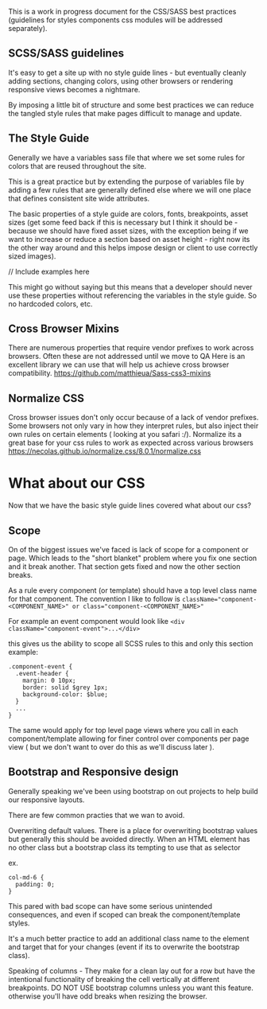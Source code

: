 This is a work in progress document for the CSS/SASS best practices (guidelines for styles components css modules will be addressed separately).

## SCSS/SASS guidelines
It's easy to get a site up with no style guide lines - but eventually cleanly adding sections, changing colors, using other browsers or rendering responsive views becomes a nightmare.

By imposing a little bit of structure and some best practices we can reduce the tangled style rules that make pages difficult to manage and update.


## The Style Guide
Generally we have a variables sass file that where we set some rules for colors that are reused throughout the site.

This is a great practice but by extending the purpose of variables file by adding a few rules that are generally defined else where we will one place that defines consistent site wide attributes.

The basic properties of a style guide are colors, fonts, breakpoints, asset sizes (get some feed back if this is necessary but I think it should be - because we should have fixed asset sizes, with the exception being if we want to increase or reduce a section based on asset height - right now its the other way around and this helps impose design or client to use correctly sized images).

// Include examples here

This might go without saying but this means that a developer should never use these properties without referencing the variables in the style guide. So no hardcoded colors, etc.

## Cross Browser Mixins
There are numerous properties that require vendor prefixes to work across browsers. Often these are not addressed until we move to QA
Here is an excellent library we can use that will help us achieve cross browser compatibility.
https://github.com/matthieua/Sass-css3-mixins

## Normalize CSS
Cross browser issues don't only occur because of a lack of vendor prefixes. Some browsers not only vary in how they interpret rules, but also inject their own rules on certain elements ( looking at you safari :/).
Normalize its a great base for your css rules to work as expected across various browsers
https://necolas.github.io/normalize.css/8.0.1/normalize.css


# What about our CSS
Now that we have the basic style guide lines covered what about our css?

## Scope
On of the biggest issues we've faced is lack of scope for a component or page. Which leads to the "short blanket" problem where you fix one section and it break another. That section gets fixed and now the other section breaks.

As a rule every component (or template) should have a top level class name for that component. The convention I like to follow is `className="component-<COMPONENT_NAME>" or class="component-<COMPONENT_NAME>"`

For example an event component would look like `<div className="component-event">...</div>`

this gives us the ability to scope all SCSS rules to this and only this section
example:

```
.component-event {
  .event-header {
    margin: 0 10px;
    border: solid $grey 1px;
    background-color: $blue;
  }
  ...
}

```

The same would apply for top level page views where you call in each component/template allowing for finer control over components per page view ( but we don't want to over do this as we'll discuss later ).

## Bootstrap and Responsive design
Generally speaking we've been using bootstrap on out projects to help build our responsive layouts.

There are few common practies that we wan to avoid.

Overwriting default values.
There is a place for overwriting bootstrap values but generally this should be avoided directly.
When an HTML element has no other class but a bootstrap class its tempting to use that as selector

ex.
```
col-md-6 {
  padding: 0;
}
```

This pared with bad scope can have some serious unintended consequences, and even if scoped can break the component/template styles.

It's a much better practice to add an additional class name to the element and target that for your changes (event if its to overwrite the bootstrap class).

Speaking of columns - They make for a clean lay out for a row but have the intentional functionality of breaking the cell vertically at different breakpoints. DO NOT USE bootstrap columns unless you want this feature. otherwise you'll have odd breaks when resizing the browser.

